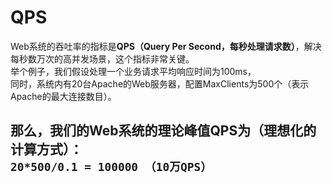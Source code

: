 # QPS
Web系统的吞吐率的指标是**QPS（Query Per Second，每秒处理请求数）**，解决每秒数万次的高并发场景，这个指标非常关键。  
举个例子，我们假设处理一个业务请求平均响应时间为100ms，  
同时，系统内有20台Apache的Web服务器，配置MaxClients为500个（表示Apache的最大连接数目）。  

那么，我们的Web系统的理论峰值QPS为（理想化的计算方式）：  
`20*500/0.1 = 100000 （10万QPS）`
---

